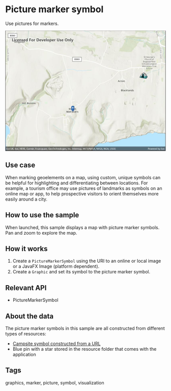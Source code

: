 # Picture marker symbol

Use pictures for markers.

![Image of picture marker symbol](renderpicturemarkers.jpg)

## Use case

When marking geoelements on a map, using custom, unique symbols can be helpful for highlighting and differentiating between locations. For example, a tourism office may use pictures of landmarks as symbols on an online map or app, to help prospective visitors to orient themselves more easily around a city.

## How to use the sample

When launched, this sample displays a map with picture marker symbols. Pan and zoom to explore the map.

## How it works

1. Create a `PictureMarkerSymbol` using the URI to an online or local image or a JavaFX Image (platform dependent).
2. Create a `Graphic` and set its symbol to the picture marker symbol.

## Relevant API

* PictureMarkerSymbol

## About the data

The picture marker symbols in this sample are all constructed from different types of resources:

* [Campsite symbol constructed from a URL](https://static.arcgis.com/images/Symbols/OutdoorRecreation/Camping.png)
* Blue pin with a star stored in the resource folder that comes with the application

## Tags

graphics, marker, picture, symbol, visualization
